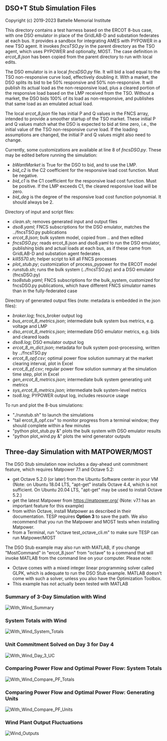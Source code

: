 DSO+T Stub Simulation Files
---------------------------

Copyright (c) 2019-2023 Battelle Memorial Institute

This directory contains a test harness based on the ERCOT 8-bus case, with
one DSO emulator in place of the GridLAB-D and substation federates at each bus.
It provides a sandbox for integrating AMES with PYPOWER in a new TSO agent.
It invokes *fncsTSO.py* in the parent directory as the TSO agent, which uses PYPOWER
and optionally, MOST. The case definition in *ercot_8.json* has been copied
from the parent directory to run with local edits.

The DSO emulator is in a local *fncsDSO.py* file. It will bid a load equal to the
TSO non-responsive curve load, effectively doubling it. With a market, the DSO
splits its bid to be 50% responsive and 50% non-responsive. It will publish its
actual load as the non-responsive load, plus a cleared portion of the responsive load
based on the LMP received from the TSO. Without a market, the DSO bids 100% of its 
load as non-responsive, and publishes that same load as an emulated actual load.

The local *ercot_8.json* file has initial P and Q values in the FNCS array, intended
to provide a smoother startup of the TSO market. These initial P and Q values match
what the DSO is expected to bid at time zero, i.e., the initial value of the TSO
non-responsive curve load. If the loading assumptions are changed, the initial P
and Q values might also need to change.

Currently, some customizations are available at line 8 of *fncsDSO.py*. These may be
edited before running the simulation:

 - *bWantMarket* is True for the DSO to bid, and to use the LMP.
 - *bid_c2* is the C2 coefficient for the responsive load cost function. Must be negative.
 - *bid_c1* is the C1 coefficient for the responsive load cost function. Must be positive. If the LMP exceeds C1, the cleared responsive load will be zero.
 - *bid_deg* is the degree of the responsive load cost function polynomial. It should always be 2.

Directory of input and script files:

 - *clean.sh*; removes generated input and output files
 - *dso8.yaml*; FNCS subscriptions for the DSO emulator, matches the ../fncsTSO.py publications
 - *ercot_8.json*; bulk system model, copied from .. and then edited
 - *fncsDSO.py*; reads ercot_8.json and dso8.yaml to run the DSO emulator, publishing bids and actual loads at each bus, as if these came from GridLAB-D and substation agent federates
 - *kill5570.sh*; helper script to kill all FNCS processes
 - *plot_stub.py*; customization of process_pypower for the ERCOT model
 - *runstub.sh*; runs the bulk system (../fncsTSO.py) and a DSO emulator (fncsDSO.py)
 - *tso8stub.yaml*; FNCS subscriptions for the bulk_system, customized for fncsDSO.py publications, which have different FNCS simulator names than in the fully-federated case

Directory of generated output files (note: metadata is embedded in the json files):

 - *broker.log*; fncs_broker output log
 - *bus_ercot_8_metrics.json*; intermediate bulk system bus metrics, e.g. voltage and LMP
 - *dso_ercot_8_metrics.json*; intermediate DSO emulator metrics, e.g. bids and cleared loads
 - *dso8.log*; DSO emulator output log
 - *ercot_8_m_dict.json*; metadata for bulk system post-processing, written by ../fncsTSO.py
 - *ercot_8_opf.csv*; optimal power flow solution summary at the market clearing interval, plot in Excel
 - *ercot_8_pf.csv*; regular power flow solution summary at the simulation time step, plot in Excel
 - *gen_ercot_8_metrics.json*; intermediate bulk system generating unit metrics
 - *sys_ercot_8_metrics.json*; intermediate bulk system-level metrics
 - *tso8.log*; PYPOWER output log, includes resource usage

To run and plot the 8-bus simulations:

 - "./runstub.sh" to launch the simulations
 - "tail ercot_8_opf.csv" to monitor progress from a terminal window; they should complete within a few minutes
 - "python plot_stub.py &" plots the bulk system with DSO emulator results
 - "python plot_wind.py &" plots the wind generator outputs


Three-day Simulation with MATPOWER/MOST
---------------------------------------

The DSO Stub simulation now includes a day-ahead unit commitment feature, which requires Matpower 7.1 and Octave 5.2:

 - get Octave 5.2.0 (or later) from the Ubuntu Software center in your VM (Note: on Ubuntu 18.04 LTS, "apt-get" installs Octave 4.4, which is not sufficient. On Ubuntu 20.04 LTS, "apt-get" may be used to install Octave 5.2.)
 - get the latest Matpower from https://matpower.org/ (Note: v7.1 has an important feature for this example)
 - from within Octave, install Matpower as described in their documentation. TESP requires **Option 3** to save the path. We also recommend that you run the Matpower and MOST tests when  installing Matpower.
 - from a Terminal, run "octave test_octave_cli.m" to make sure TESP can run Matpower/MOST

The DSO Stub example may also run with MATLAB, if you change "MostCommand" in "ercot_8.json" from "octave" to a command that will invoke MATLAB from the command line on your computer. Please note:

 - Octave comes with a mixed integer linear programming solver called GLPK, which is adequate to run the DSO Stub example. MATLAB doesn't come with such a solver, unless you also have the Optimization Toolbox.
 - This example has not actually been tested with MATLAB

### Summary of 3-Day Simulation with Wind

![With_Wind_Summary](With_Wind_Summary.png)

### System Totals with Wind

![With_Wind_System_Totals](With_Wind_System_Totals.png)

### Unit Commitment Solved on Day 3 for Day 4

![With_Wind_Day_3_UC](With_Wind_Day_3_UC.png)

### Comparing Power Flow and Optimal Power Flow: System Totals

![With_Wind_Compare_PF_Totals](With_Wind_Compare_PF_Totals.png)

### Comparing Power Flow and Optimal Power Flow: Generating Units

![With_Wind_Compare_PF_Units](With_Wind_Compare_PF_Units.png)

### Wind Plant Output Fluctuations

![Wind_Outputs](Wind_Outputs.png)

